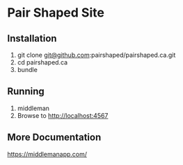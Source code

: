 # Pair Shaped Site

## Installation

1. git clone git@github.com:pairshaped/pairshaped.ca.git
2. cd pairshaped.ca
3. bundle

## Running
1. middleman
2. Browse to [http://localhost:4567](http://localhost:4567)

## More Documentation
https://middlemanapp.com/
